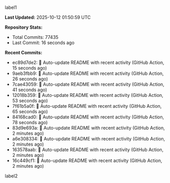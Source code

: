 
label1 
<!-- ACTIVITY_START -->
**Last Updated:** 2025-10-12 01:50:59 UTC

**Repository Stats:**
- Total Commits: 77435
- Last Commit: 16 seconds ago

**Recent Commits:**
- ec89d7de2: 🤖 Auto-update README with recent activity (GitHub Action, 15 seconds ago)
- 9aeb3fbb9: 🤖 Auto-update README with recent activity (GitHub Action, 26 seconds ago)
- 7cae43059: 🤖 Auto-update README with recent activity (GitHub Action, 41 seconds ago)
- 12018b359: 🤖 Auto-update README with recent activity (GitHub Action, 53 seconds ago)
- 7f61b5a0f: 🤖 Auto-update README with recent activity (GitHub Action, 65 seconds ago)
- 84168cad0: 🤖 Auto-update README with recent activity (GitHub Action, 78 seconds ago)
- 83d9e693a: 🤖 Auto-update README with recent activity (GitHub Action, 2 minutes ago)
- a6e308334: 🤖 Auto-update README with recent activity (GitHub Action, 2 minutes ago)
- 163578aab: 🤖 Auto-update README with recent activity (GitHub Action, 2 minutes ago)
- 16c449cf1: 🤖 Auto-update README with recent activity (GitHub Action, 2 minutes ago)
<!-- ACTIVITY_END -->

label2
